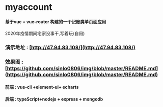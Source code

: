 # myaccount
#### 基于vue + vue-router 构建的一个记账类单页面应用
2020年疫情期间宅家没事干,写着玩(自用)
### 演示地址 : [http://47.94.83.108/](http://47.94.83.108/)

### 效果图 : [https://github.com/sinlo0806/img/blob/master/README.md](https://github.com/sinlo0806/img/blob/master/README.md)

#### 前端 : vue-cli +element-ui+ echarts
#### 后端 : typeScript+nodejs + express + mongodb
